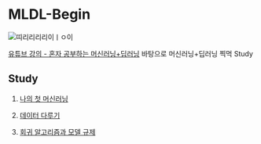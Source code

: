 # MLDL-Begin

![띠리리리리이ㅣㅇ이](https://blog.kakaocdn.net/dn/yAhsD/btrQHBKaM24/onPYKpDxKKi0rWPrijtMok/img.jpg)

[유튜브 강의 - 혼자 공부하는 머신러닝+딥러닝](https://www.youtube.com/watch?v=J6wehCO_c58&list=PLJN246lAkhQjoU0C4v8FgtbjOIXxSs_4Q&index=1) 바탕으로 머신러닝+딥러닝 찍먹 Study

## Study

1. [나의 첫 머신러닝](https://github.com/BOLTB0X/MLDL-Begin/tree/main/01_나의%20첫%20머신러닝)

2. [데이터 다루기](https://github.com/BOLTB0X/MLDL-Begin/tree/main/02_데이터%20다루기)

3. [회귀 알고리즘과 모델 규제](https://github.com/BOLTB0X/MLDL-Begin/tree/main/03_회귀%20알고리즘과%20모델%20규제)

